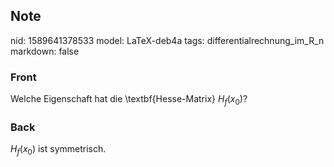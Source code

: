## Note
nid: 1589641378533
model: LaTeX-deb4a
tags: differentialrechnung_im_R_n
markdown: false

### Front
Welche Eigenschaft hat die \textbf{Hesse-Matrix} $H_{f}\left(x_{0}\right)$?

### Back
$H_{f}\left(x_{0}\right)$ ist symmetrisch.
